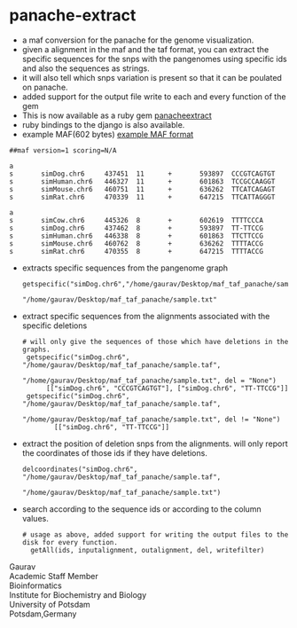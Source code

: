 # panache-extract
- a maf conversion for the panache for the genome visualization. 
- given a alignment in the maf and the taf format, you can extract the specific sequences for the snps with the pangenomes using specific ids and also the sequences as strings.
- it will also tell which snps variation is present so that it can be poulated on panache.
- added support for the output file write to each and every function of the gem
- This is now available as a ruby gem [panacheextract](https://rubygems.org/gems/panacheextract)
- ruby bindings to the django is also available.
- example MAF(602 bytes) [example MAF format](https://github.com/ComparativeGenomicsToolkit/taffy)
```
##maf version=1 scoring=N/A

a
s       simDog.chr6     437451  11      +       593897  CCCGTCAGTGT
s       simHuman.chr6   446327  11      +       601863  TCCGCCAAGGT
s       simMouse.chr6   460751  11      +       636262  TTCATCAGAGT
s       simRat.chr6     470339  11      +       647215  TTCATTAGGGT

a
s       simCow.chr6     445326  8       +       602619  TTTTCCCA
s       simDog.chr6     437462  8       +       593897  TT-TTCCG
s       simHuman.chr6   446338  8       +       601863  TTCTTCCG
s       simMouse.chr6   460762  8       +       636262  TTTTACCG
s       simRat.chr6     470355  8       +       647215  TTTTACCG
```
- extracts specific sequences from the pangenome graph
  ```
  getspecific("simDog.chr6","/home/gaurav/Desktop/maf_taf_panache/sample.taf",
                                    "/home/gaurav/Desktop/maf_taf_panache/sample.txt"
  ```
- extract specific sequences from the alignments associated with the specific deletions
  ```
  # will only give the sequences of those which have deletions in the graphs. 
   getspecific("simDog.chr6", "/home/gaurav/Desktop/maf_taf_panache/sample.taf",
                        "/home/gaurav/Desktop/maf_taf_panache/sample.txt", del = "None")
        [["simDog.chr6", "CCCGTCAGTGT"], ["simDog.chr6", "TT-TTCCG"]]
   getspecific("simDog.chr6", "/home/gaurav/Desktop/maf_taf_panache/sample.taf",
                       "/home/gaurav/Desktop/maf_taf_panache/sample.txt", del != "None")
          [["simDog.chr6", "TT-TTCCG"]]

- extract the position of deletion snps from the alignments. will only report the coordinates of those ids if they have deletions.
  ```
  delcoordinates("simDog.chr6", "/home/gaurav/Desktop/maf_taf_panache/sample.taf",
                                         "/home/gaurav/Desktop/maf_taf_panache/sample.txt")
  ```
- search according to the sequence ids or according to the column values.
  ```
  # usage as above, added support for writing the output files to the disk for every function.
    getAll(ids, inputalignment, outalignment, del, writefilter)
  ```
  
Gaurav \
Academic Staff Member \
Bioinformatics \
Institute for Biochemistry and Biology \
University of Potsdam \
Potsdam,Germany
